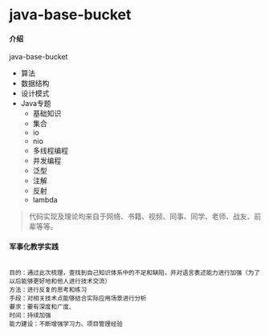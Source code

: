 # java-base-bucket

#### 介绍

java-base-bucket


- 算法
- 数据结构
- 设计模式
- Java专题
    - 基础知识
    - 集合
    - io
    - nio
    - 多线程编程
    - 并发编程
    - 泛型
    - 注解
    - 反射
    - lambda
    
    
> 代码实现及理论均来自于网络、书籍、视频、同事、同学、老师、战友、前辈等等。


#### 军事化教学实践

```desc

目的：通过此次梳理，查找到自己知识体系中的不足和缺陷，并对语言表述能力进行加强（为了以后能够更好地和他人进行技术交流）
方法：进行反复的思考和练习
手段：对相关技术点能够结合实际应用场景进行分析
要求：要有深度和广度、
时间：持续加强
能力建设：不断增强学习力、项目管理经验

```